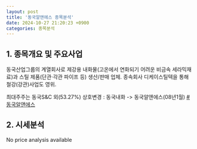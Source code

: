 ```yaml
---
layout: post
title: '동국알앤에스 종목분석'
date: 2024-10-27 21:20:23 +0900
categories: 종목분석
---
```


## 1. 종목개요 및 주요사업

동국산업그룹의 계열회사로 제강용 내화물(고온에서 연화되기 어려운 비금속 세라믹재료)과 스틸 제품(단관·각관 파이프 등) 생산/판매 업체. 종속회사 디케이스틸텍을 통해 철강(강관)사업도 영위.

최대주주는 동국S&C 외(53.27%) 상호변경 : 동국내화 -> 동국알앤에스(08년1월)
[#동국알앤에스](#)

## 2. 시세분석

No price analysis available
